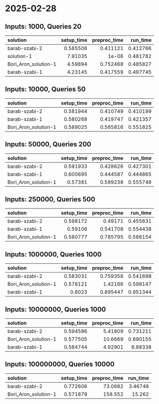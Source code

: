# 2025-02-28

## Inputs: 1000, Queries 20

| solution             |   setup_time |   preproc_time |   run_time |
|:---------------------|-------------:|---------------:|-----------:|
| barab-szabi-2        |     0.585506 |       0.411121 |   0.412766 |
| solution-1           |     7.91035  |       1e-06    |   0.481782 |
| Bori_Aron_solution-1 |     4.59894  |       0.752468 |   0.485827 |
| barab-szabi-1        |     4.23145  |       0.417559 |   0.497745 |

## Inputs: 10000, Queries 50

| solution             |   setup_time |   preproc_time |   run_time |
|:---------------------|-------------:|---------------:|-----------:|
| barab-szabi-2        |     0.581944 |       0.410749 |   0.410199 |
| barab-szabi-1        |     0.580268 |       0.419747 |   0.421357 |
| Bori_Aron_solution-1 |     0.589025 |       0.565816 |   0.551825 |

## Inputs: 50000, Queries 200

| solution             |   setup_time |   preproc_time |   run_time |
|:---------------------|-------------:|---------------:|-----------:|
| barab-szabi-2        |     0.591933 |       0.428626 |   0.427301 |
| barab-szabi-1        |     0.600695 |       0.444587 |   0.444865 |
| Bori_Aron_solution-1 |     0.57381  |       0.589238 |   0.555748 |

## Inputs: 250000, Queries 500

| solution             |   setup_time |   preproc_time |   run_time |
|:---------------------|-------------:|---------------:|-----------:|
| barab-szabi-2        |     0.598172 |       0.49171  |   0.455631 |
| barab-szabi-1        |     0.59106  |       0.541708 |   0.554438 |
| Bori_Aron_solution-1 |     0.580777 |       0.785795 |   0.586154 |

## Inputs: 1000000, Queries 1000

| solution             |   setup_time |   preproc_time |   run_time |
|:---------------------|-------------:|---------------:|-----------:|
| barab-szabi-2        |     0.583031 |       0.759358 |   0.541698 |
| Bori_Aron_solution-1 |     0.578121 |       1.42166  |   0.598147 |
| barab-szabi-1        |     0.6023   |       0.895447 |   0.951344 |

## Inputs: 10000000, Queries 1000

| solution             |   setup_time |   preproc_time |   run_time |
|:---------------------|-------------:|---------------:|-----------:|
| barab-szabi-2        |     0.594586 |        5.41809 |   0.731211 |
| Bori_Aron_solution-1 |     0.577505 |       10.6669  |   0.890155 |
| barab-szabi-1        |     0.584744 |        4.92901 |   6.88338  |

## Inputs: 100000000, Queries 10000

| solution             |   setup_time |   preproc_time |   run_time |
|:---------------------|-------------:|---------------:|-----------:|
| barab-szabi-2        |     0.772606 |        73.0682 |    3.46748 |
| Bori_Aron_solution-1 |     0.571879 |       158.552  |   15.262   |